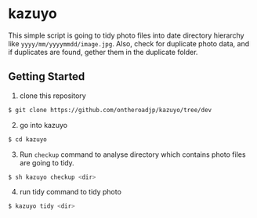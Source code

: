 # kazuyo

This simple script is going to tidy photo files into date directory hierarchy like ``yyyy/mm/yyyymmdd/image.jpg``. Also, check for duplicate photo data, and if duplicates are found, gether them in the duplicate folder.

## Getting Started

1. clone this repository

```bash
$ git clone https://github.com/ontheroadjp/kazuyo/tree/dev
```

2. go into kazuyo

```bash
$ cd kazuyo
```

3. Run ``checkup`` command to analyse directory which contains photo files are going to tidy.

```bash
$ sh kazuyo checkup <dir>
```

4. run tidy command to tidy photo

```bash
$ kazuyo tidy <dir>
```





